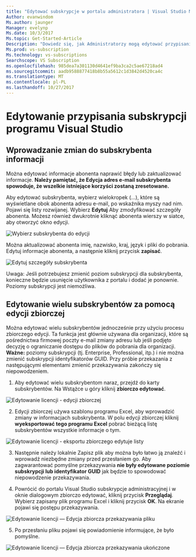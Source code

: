 ```yaml
---
title: "Edytować subskrypcje w portalu administratora | Visual Studio Marketplace"
Author: evanwindom
Ms.author: jaunger
Manager: evelynp
Ms.date: 10/3/2017
Ms.topic: Get-Started-Article
Description: "Dowiedz się, jak Administratorzy mogą edytować przypisania subskrypcji."
Ms.prod: vs-subscription
Ms.technology: vs-subscriptions
Searchscope: VS Subscription
ms.openlocfilehash: 985dea7a301130d4641ef9ba3ca2c5ae67218ad4
ms.sourcegitcommit: aadb9588877418b8b55a5612c1d3842d4520ca4c
ms.translationtype: MT
ms.contentlocale: pl-PL
ms.lasthandoff: 10/27/2017
---
```

# <a name="editing-visual-studio-subscription-assignments"></a>Edytowanie przypisania subskrypcji programu Visual Studio

## <a name="making-changes-to-subscriber-information"></a>Wprowadzanie zmian do subskrybenta informacji
Można edytować informacje abonenta naprawić błędy lub zaktualizować informacje. 
**Należy pamiętać, że Edycja adres e-mail subskrybenta spowoduje, że wszelkie istniejące korzyści zostaną zresetowane.**

Aby edytować subskrybenta, wybierz wielokropek (...), które są wyświetlane obok abonenta adresu e-mail, po wskaźnika myszy nad nim. Pojawi się listy rozwijanej.  Wybierz **Edytuj** Aby zmodyfikować szczegóły abonenta. Możesz również dwukrotnie kliknąć abonenta wierszy w siatce, aby otworzyć okno edycji.

![Wybierz subskrybenta do edycji](_img\edit-license\select-subscriber.png)

Można aktualizować abonenta imię, nazwisko, kraj, język i pliki do pobrania. Edytuj informacje abonenta, a następnie kliknij przycisk **zapisać**.

![Edytuj szczegóły subskrybenta](_img\edit-license\edit-subscriber.png)

Uwaga: Jeśli potrzebujesz zmienić poziom subskrypcji dla subskrybenta, konieczne będzie usunięcie użytkownika z portalu i dodać je ponownie. Poziomy subskrypcji jest niemożliwa.

## <a name="editing-multiple-subscribers-by-using-bulk-edit"></a>Edytowanie wielu subskrybentów za pomocą edycji zbiorczej

Można edytować wielu subskrybentów jednocześnie przy użyciu procesu zbiorczego edycji. Ta funkcja jest głównie używana dla organizacji, które są pośrednictwa firmowej poczty e-mail zmiany adresu lub jeśli podjęto decyzję o ograniczanie dostępu do plików do pobrania dla organizacji. **Ważne:** poziomy subskrypcji (tj. Enterprise, Professional, itp.) i nie można zmienić subskrypcji identyfikatorów GUID.  Przy próbie przekazania z następującymi elementami zmienić przekazywania zakończy się niepowodzeniem.  

1.  Aby edytować wielu subskrybentom naraz, przejdź do karty subskrybentów. Na Wstążce u góry kliknij **zbiorczo edytować**. 

![Edytowanie licencji - edycji zbiorczej](_img\edit-license\edit-license-bulk-edit.png)

2.  Edycji zbiorczej używa szablonu programu Excel, aby wprowadzić zmiany w informacjach subskrybenta. W polu edycji zbiorczej kliknij **wyeksportować tego programu Excel** pobrać bieżącą listę subskrybentów wszystkie informacje o tym. 

![Edytowanie licencji - eksportu zbiorczego edytuje listy](_img\edit-license\edit-license-bulk-edit-export.png)

3.  Następnie należy lokalnie Zapisz plik aby można było łatwo ją znaleźć i wprowadź niezbędne zmiany przed przesłaniem go. Aby zagwarantować pomyślne przekazywania **nie były edytowane poziomie subskrypcji lub identyfikator GUID** jak będzie to spowodować niepowodzenie przekazywania. 

4.  Powrócić do portalu Visual Studio subskrypcje administracyjnej i w oknie dialogowym zbiorczo edytować, kliknij przycisk **Przeglądaj**. Wybierz zapisany plik programu Excel i kliknij przycisk **OK**. Na ekranie pojawi się postępu przekazywania.

![Edytowanie licencji — Edycja zbiorcza przekazywania pliku](_img\edit-license\edit-license-bulk-file-upload.png)

5.  Po przesłaniu pliku pojawi się powiadomienie informujące, że było pomyślne. 

![Edytowanie licencji — Edycja zbiorcza przekazywania ukończone](_img\edit-license\edit-license-bulk-upload-complete.png)



